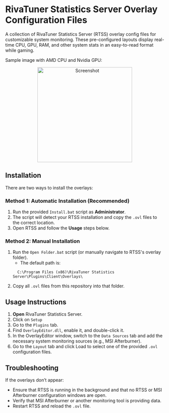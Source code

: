 # RivaTuner Statistics Server Overlay Configuration Files

A collection of RivaTuner Statistics Server (RTSS) overlay config files for customizable system monitoring. These
pre-configured layouts display real-time CPU, GPU, RAM, and other system stats in an easy-to-read format while gaming.

Sample image with AMD CPU and Nvidia GPU:
<p align="center">
<img alt="Screenshot" src="https://imgur.com/Ra8bakI.png" height="300"/>
</p>

## Installation

There are two ways to install the overlays:

### Method 1: Automatic Installation (Recommended)

1. Run the provided `Install.bat` script as **Administrator**.
2. The script will detect your RTSS installation and copy the `.ovl` files to the correct location.
3. Open RTSS and follow the **Usage** steps below.

### Method 2: Manual Installation

1. Run the `Open Folder.bat` script (or manually navigate to RTSS's overlay folder).
    - The default path is:
   ```
     C:\Program Files (x86)\RivaTuner Statistics Server\Plugins\Client\Overlays\
     ```
2. Copy all `.ovl` files from this repository into that folder.

## Usage Instructions

1. **Open** RivaTuner Statistics Server.
2. Click on `Setup`
3. Go to the `Plugins` tab.
4. Find `OverlayEditor.dll`, enable it, and double-click it.
5. In the OverlayEditor window, switch to the `Data Sources` tab and add the necessary system monitoring sources
   (e.g., MSI Afterburner).
6. Go to the `Layout` tab and click Load to select one of the provided `.ovl` configuration files.

## Troubleshooting

If the overlays don’t appear:

- Ensure that RTSS is running in the background and that no RTSS or MSI Afterburner configuration windows are open.
- Verify that MSI Afterburner or another monitoring tool is providing data.
- Restart RTSS and reload the `.ovl` file.
